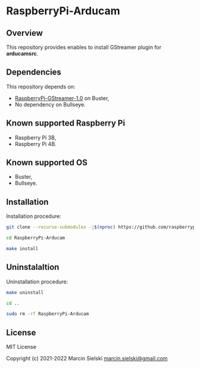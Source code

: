 # RaspberryPi-Arducam

## Overview

This repository provides enables to install GStreamer plugin for **arducamsrc**.

## Dependencies

This repository depends on:
* [RaspberryPi-GStreamer-1.0](https://github.com/raspberrypiexperiments/RaspberryPi-GStreamer-1.0) on Buster,
* No dependency on Bullseye.

## Known supported Raspberry Pi

* Raspberry Pi 3B,
* Raspberry Pi 4B.

## Known supported OS

* Buster,
* Bullseye.

## Installation

Installation procedure:

```bash
git clone --recurse-submodules -j$(nproc) https://github.com/raspberrypiexperiments/RaspberryPi-Arducam.git
```
```bash
cd RaspberryPi-Arducam
```
```bash
make install
```

## Uninstalaltion

Uninstallation procedure:

```bash
make uninstall
```
```bash
cd ..
```
```bash
sudo rm -rf RaspberryPi-Arducam
```

## License

MIT License

Copyright (c) 2021-2022 Marcin Sielski <marcin.sielski@gmail.com>
